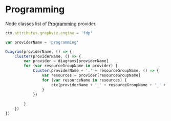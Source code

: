 # Programming

Node classes list of [Programming](https://github.com/mingrammer/diagrams/tree/master/resources/programming) provider.

<script>listResources("programming");</script>

```js
ctx.attributes.graphviz.engine = 'fdp'

var providerName = 'programming'

Diagram(providerName, () => {
	Cluster(providerName, () => {
		var provider = diagrams[providerName]
		for (var resourceGroupName in provider) {
			Cluster(providerName + '.' + resourceGroupName, () => {
				var resources = provider[resourceGroupName]
				for (var resourceName in resources) {
					ctx[providerName + '_' + resourceGroupName + '_' + resourceName] = resources[resourceName](resourceName)
				}
			})
			
		}
	})
})
```
